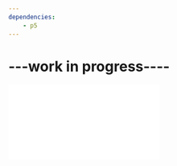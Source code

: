 ```yaml
---
dependencies:
    - p5
---
```

# ---work in progress----
![Test Image](/test.img)
<div id="simple-sketch-holder">
    <script type="text/javascript" src="sketch.js"></script>
</div>
